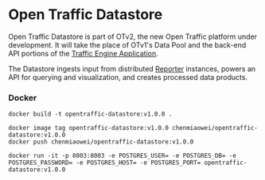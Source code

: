 # Open Traffic Datastore

Open Traffic Datastore is part of OTv2, the new Open Traffic platform under development. It will take the place of OTv1's Data Pool and the back-end API portions of the [Traffic Engine Application](https://github.com/opentraffic/traffic-engine-app).

The Datastore ingests input from distributed [Reporter](https://github.com/opentraffic/reporter) instances, powers an API for querying and visualization, and creates processed data products.



### Docker
```
docker build -t opentraffic-datastore:v1.0.0 .

docker image tag opentraffic-datastore:v1.0.0 chenmiaowei/opentraffic-datastore:v1.0.0
docker push chenmiaowei/opentraffic-datastore:v1.0.0

docker run -it -p 8003:8003 -e POSTGRES_USER= -e POSTGRES_DB= -e POSTGRES_PASSWORD= -e POSTGRES_HOST= -e POSTGRES_PORT= opentraffic-datastore:v1.0.0
```